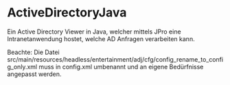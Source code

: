 # ActiveDirectoryJava
Ein Active Directory Viewer in Java, welcher mittels JPro eine Intranetanwendung hostet, welche AD Anfragen verarbeiten kann.

Beachte: 
Die Datei src/main/resources/headless/entertainment/adj/cfg/config_rename_to_config_only.xml
muss in config.xml umbenannt und an eigene Bedürfnisse angepasst werden.